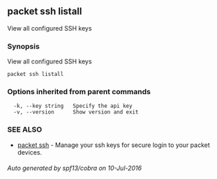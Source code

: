 ## packet ssh listall

View all configured SSH keys

### Synopsis


View all configured SSH keys

```
packet ssh listall
```

### Options inherited from parent commands

```
  -k, --key string   Specify the api key
  -v, --version      Show version and exit
```

### SEE ALSO
* [packet ssh](packet_ssh.md)	 - Manage your ssh keys for secure login to your packet devices.

###### Auto generated by spf13/cobra on 10-Jul-2016
